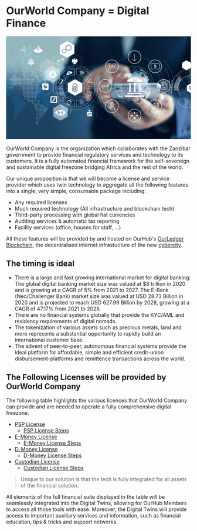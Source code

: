 # OurWorld Company = Digital Finance

![](img/digifin1.png)  

OurWorld Company is the organization which collaborates with the Zanzibar government to provide financial regulatory services and technology to its customers. It is a fully automated financial framework for the self-sovereign and sustainable digital freezone bridging Africa and the rest of the world. 

Our unique proposition is that we will become a license and service provider which uses twin technology to aggregate all the following features into a single, very simple, consumable package including:

- Any required licenses
- Much required technology (All infrastructure and blockchain tech)
- Third-party processing with global fiat currencies 
- Auditing services & automatic tax reporting
- Facility services (office, houses for staff, ...)

All these features will be provided by and hosted on OurHub's [OurLedger Blockchain](/ourinternet/ourledger/ourledger.md), the decentralised internet infrastucture of the new [cybercity](/ourtown/ourtown.md). 

## The timing is ideal

- There is a large and fast growing international market for digital banking: The global digital banking market size was valued at $8 trillion in 2020 and is growing at a CAGR of 5% from 2021 to 2027. The E-Bank (Neo/Challenger Bank) market size was valued at USD 28.73 Billion in 2020 and is projected to reach USD 627.99 Billion by 2028, growing at a CAGR of 47.17% from 2021 to 2028.
- There are no financial systems globally that provide the KYC/AML and residency requirements of digital nomads.
- The tokenization of various assets such as precious metals, land and more represents a substantial opportunity to rapidly build an international customer base.
- The advent of peer-to-peer, autonomous financial systems provide the ideal platform for affordable, simple and efficient credit-union disbursement-platforms and remittence transactions across the world. 

## The Following Licenses will be provided by OurWorld Company

The following table highlights the various licences that OurWorld Company can provide and are needed to operate a fully comprehensive digital freezone. 

- [PSP License](../licenses/finance/psp.md) 
    - [PSP License Steps](../licenses/finance/psp_steps.md) 
- [E-Money License](../licenses/finance/emi.md) 
    - [E-Money License Steps](../licenses/finance/emi_steps.md) 
- [D-Money License](../licenses/finance/dmi.md) 
    - [D-Money License Steps](../licenses/finance/dmi_steps.md) 
- [Custodian License](../licenses/finance/custodian.md) 
    - [Custodian License Steps](../licenses/finance/custodian_steps.md)



> Unique to our solution is that the tech is fully integrated for all assets of the financial solution.

All elements of the full financial suite displayed in the table will be seamlessly integrated into the Digital Twins, allowing for OurHub Members to access all those tools with ease. Moreover, the Digital Twins will provide access to important auxiliary services and information, such as financial education, tips & tricks and support networks.







